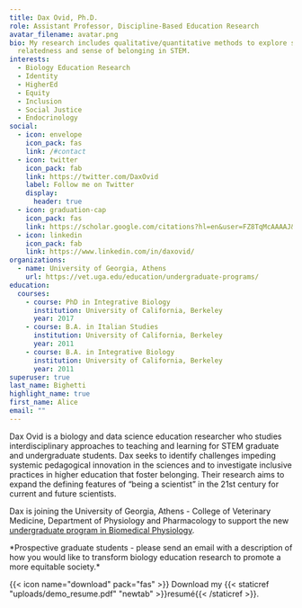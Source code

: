 ```yaml
---
title: Dax Ovid, Ph.D.
role: Assistant Professor, Discipline-Based Education Research
avatar_filename: avatar.png
bio: My research includes qualitative/quantitative methods to explore students'
  relatedness and sense of belonging in STEM.
interests:
  - Biology Education Research
  - Identity
  - HigherEd
  - Equity
  - Inclusion
  - Social Justice
  - Endocrinology
social:
  - icon: envelope
    icon_pack: fas
    link: /#contact
  - icon: twitter
    icon_pack: fab
    link: https://twitter.com/DaxOvid
    label: Follow me on Twitter
    display:
      header: true
  - icon: graduation-cap
    icon_pack: fas
    link: https://scholar.google.com/citations?hl=en&user=FZ8TqMcAAAAJ&view_op=list_works&sortby=pubdate
  - icon: linkedin
    icon_pack: fab
    link: https://www.linkedin.com/in/daxovid/
organizations:
  - name: University of Georgia, Athens
    url: https://vet.uga.edu/education/undergraduate-programs/
education:
  courses:
    - course: PhD in Integrative Biology
      institution: University of California, Berkeley
      year: 2017
    - course: B.A. in Italian Studies
      institution: University of California, Berkeley
      year: 2011
    - course: B.A. in Integrative Biology
      institution: University of California, Berkeley
      year: 2011
superuser: true
last_name: Bighetti
highlight_name: true
first_name: Alice
email: ""
---
```

Dax Ovid is a biology and data science education researcher who studies interdisciplinary approaches to teaching and learning for STEM graduate and undergraduate students. Dax seeks to identify challenges impeding systemic pedagogical innovation in the sciences and to investigate inclusive practices in higher education that foster belonging. Their research aims to expand the defining features of “being a scientist” in the 21st century for current and future scientists. 

Dax is joining the University of Georgia, Athens - College of Veterinary Medicine, Department of Physiology and Pharmacology to support the new [undergraduate program in Biomedical Physiology](https://vet.uga.edu/education/undergraduate-programs/).

\*P﻿rospective graduate students - please send an email with a description of how you would like to transform biology education research to promote a more equitable society.\*

{{< icon name="download" pack="fas" >}} Download my {{< staticref "uploads/demo_resume.pdf" "newtab" >}}resumé{{< /staticref >}}.